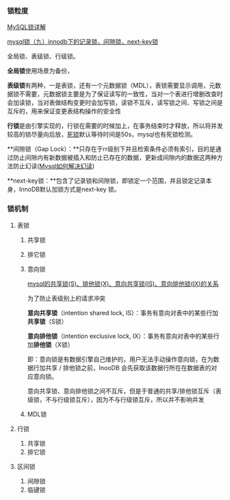 ### 锁粒度

[MySQL锁详解](https://blog.csdn.net/qq_40378034/article/details/90904573?ops_request_misc=%257B%2522request%255Fid%2522%253A%2522166840665116800186551349%2522%252C%2522scm%2522%253A%252220140713.130102334..%2522%257D&request_id=166840665116800186551349&biz_id=0&utm_medium=distribute.pc_search_result.none-task-blog-2~all~top_positive~default-2-90904573-null-null.142^v63^js_top,201^v3^control_2,213^v2^t3_esquery_v1&utm_term=mysql%E9%94%81&spm=1018.2226.3001.4187) 

[mysql锁（九）innodb下的记录锁，间隙锁，next-key锁](https://www.jianshu.com/p/bf862c37c4c9) 

全局锁、表级锁、行级锁。

**全局锁**使用场景为备份，

**表级锁**有两种，一是表锁，还有一个元数据锁（MDL），表锁需要显示调用，元数据锁不需要，元数据锁主要是为了保证读写的一致性，当对一个表进行增删改查时会加读锁，当对表做结构变更时会加写锁，读锁不互斥，读写锁之间、写锁之间是互斥的，用来保证变更表结构操作的安全性

**行锁**是由引擎实现的，行锁在需要的时候加上，在事务结束时才释放，所以将并发较高的锁尽量向后放，[死锁](https://blog.csdn.net/qq_24691007/article/details/122932768?ops_request_misc=&request_id=&biz_id=102&utm_term=mysql%E6%AD%BB%E9%94%81&utm_medium=distribute.pc_search_result.none-task-blog-2~all~sobaiduweb~default-2-122932768.nonecase&spm=1018.2226.3001.4187)默认等待时间是50s，mysql也有死锁检测。

**间隙锁（Gap Lock）：**只存在于rr级别下并且检索条件必须有索引，目的是通过防止间隙内有新数据被插入和防止已存在的数据，更新成间隙内的数据这两种方法防止幻读([Mysql如何解决幻读](https://blog.csdn.net/weixin_43059299/article/details/118851604?ops_request_misc=%257B%2522request%255Fid%2522%253A%2522167169007416800180626598%2522%252C%2522scm%2522%253A%252220140713.130102334..%2522%257D&request_id=167169007416800180626598&biz_id=0&utm_medium=distribute.pc_search_result.none-task-blog-2~all~sobaiduend~default-4-118851604-null-null.142^v68^pc_new_rank,201^v4^add_ask,213^v2^t3_esquery_v1&utm_term=mysql%E5%B9%BB%E8%AF%BB&spm=1018.2226.3001.4187)) 

**next-key锁：**包含了记录锁和间隙锁，即锁定一个范围，并且锁定记录本身，InnoDB默认加锁方式是next-key 锁。

### 锁机制

1. 表锁

   1. 共享锁

   2. 排它锁

   3. 意向锁

      [mysql的共享锁(S)、排他锁(X)、意向共享锁(IS)、意向排他锁(IX)的关系](https://blog.csdn.net/u010841296/article/details/87909468) 

      为了防止表级别上的请求冲突

      **意向共享锁**（intention shared lock, IS）：事务有意向对表中的某些行加**共享锁**（S锁）

      **意向排他锁**（intention exclusive lock, IX）：事务有意向对表中的某些行加**排他锁**（X锁）

      即：意向锁是有数据引擎自己维护的，用户无法手动操作意向锁，在为数据行加共享 / 排他锁之前，InooDB 会先获取该数据行所在在数据表的对应意向锁。

      意向共享锁、意向排他锁之间不互斥，但是于普通的共享/排他锁互斥（表级锁，不与行级锁互斥），因为不与行级锁互斥，所以并不影响并发

   4. MDL锁

2. 行锁

   1. 共享锁
   2. 排它锁

3. 区间锁

   1. 间隙锁
   2. 临键锁